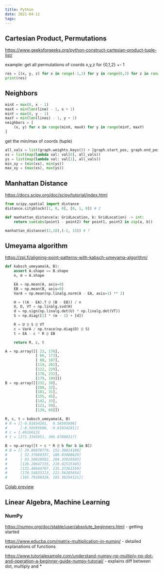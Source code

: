 ```yaml
---
title: Python
date: 2021-04-11
tags:
---
```


## Cartesian Product, Permutations

<https://www.geeksforgeeks.org/python-construct-cartesian-product-tuple-list/>

example: get all permutations of coords x,y,z for {0,1,2} +- 1

```python
res = [(x, y, z) for x in range(-1,1) for y in range(0,2) for z in range(1,3)]
print(res)
```

## Neighbors

```python
minX = max(0, x - 1)
maxX = min(len(line) - 1, x + 1)
minY = max(0, y - 1)
maxY = min(len(lines) - 1, y + 1)
neighbors = [
    (x, y) for x in range(minX, maxX) for y in range(minY, maxY)
]
```

get the min/max of coords (tuple)

```python
all_vals = list(graph.weights.keys()) + [graph.start_pos, graph.end_pos]
xs = list(map(lambda val: val[0], all_vals))
ys = list(map(lambda val: val[1], all_vals))
min_xy = (min(xs), min(ys))
max_xy = (max(xs), max(ys))

```

## Manhattan Distance

<https://docs.scipy.org/doc/scipy/tutorial/index.html>

```python
from scipy.spatial import distance
distance.cityblock([1, 0, 0], [0, 1, 0]) # 2

def manhattan_distance(a: GridLocation, b: GridLocation) -> int:
    return sum(abs(point1 - point2) for point1, point2 in zip(a, b))

manhattan_distance((2,18),(-2, 15)) # 7
```

## Umeyama algorithm

https://zpl.fi/aligning-point-patterns-with-kabsch-umeyama-algorithm/

```python
def kabsch_umeyama(A, B):
    assert A.shape == B.shape
    n, m = A.shape

    EA = np.mean(A, axis=0)
    EB = np.mean(B, axis=0)
    VarA = np.mean(np.linalg.norm(A - EA, axis=1) ** 2)

    H = ((A - EA).T @ (B - EB)) / n
    U, D, VT = np.linalg.svd(H)
    d = np.sign(np.linalg.det(U) * np.linalg.det(VT))
    S = np.diag([1] * (m - 1) + [d])

    R = U @ S @ VT
    c = VarA / np.trace(np.diag(D) @ S)
    t = EA - c * R @ EB

    return R, c, t

A = np.array([[ 23, 178],
              [ 66, 173],
              [ 88, 187],
              [119, 202],
              [122, 229],
              [170, 232],
              [179, 199]])
B = np.array([[232, 38],
              [208, 32],
              [181, 31],
              [155, 45],
              [142, 33],
              [121, 59],
              [139, 69]])

R, c, t = kabsch_umeyama(A, B)
# R = [[-0.81034281,  0.58595608]
#      [-0.58595608, -0.81034281]]
# c = 1.46166131
# t = [271.3345951, 396.07800317]

B = np.array([t + c * R @ b for b in B])
# B = [[ 29.08878779, 152.36814188]
#      [ 52.37669337, 180.03008629]
#      [ 83.50028582, 204.33920503]
#      [126.28647155, 210.02515345]
#      [131.40664707, 235.37261559]
#      [178.54823113, 222.56285654]
#      [165.79288328, 195.30194121]]
```

[Colab preview](https://colab.research.google.com/drive/1QmLL-0_FofDoJgtbCVlGdSZUxZA-K6ho?usp=sharing)

## Linear Algebra, Machine Learning

### NumPy

https://numpy.org/doc/stable/user/absolute_beginners.html - getting started

https://www.educba.com/matrix-multiplication-in-numpy/ - detailed explanations of functions

https://www.tutorialexample.com/understand-numpy-np-multiply-np-dot-and-operation-a-beginner-guide-numpy-tutorial/ - explains diff between dot, multiply and \*
